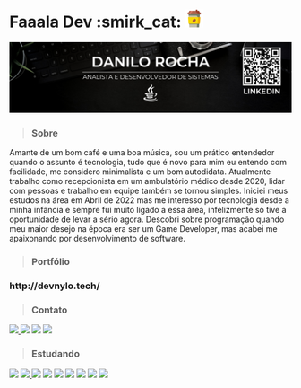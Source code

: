 <h1>Faaala Dev :smirk_cat: <img src="https://raw.githubusercontent.com/DevNylo/DevNylo/e7ed4617ce90c315745dfe41a7784e9bd4e734ea/coffee-cup.svg" width="32"></img></h1></h3>

<img src="https://github.com/DevNylo/DevNylo/blob/1fd8f1fcba78b231a7bc5b8de82cf1b31f29d02f/LInkedinBanner.png"></img>

> <h3>Sobre</h3>

<p>Amante de um bom café e uma boa música, sou um prático entendedor quando o assunto é tecnologia, tudo que é novo para mim eu entendo com facilidade, me considero minimalista e um bom autodidata. Atualmente trabalho como recepcionista em um ambulatório médico desde 2020, lidar com pessoas e trabalho em equipe também se tornou simples. Iniciei meus estudos na área em Abril de 2022 mas me interesso por tecnologia desde a minha infância e sempre fui muito ligado a essa área, infelizmente só tive a oportunidade de levar a sério agora. Descobri sobre programação quando meu maior desejo na época era ser um Game Developer, mas acabei me apaixonando por desenvolvimento de software.</p>
 
> <h3>Portfólio</h3>

<h3>http://devnylo.tech/</h3>
  
> <h3>Contato</h3>

<p align="left">
  <a href="mailto:contato_dsr@hotmail.com" alt="Outlook">
  <img src="https://img.shields.io/badge/Microsoft_Outlook-0078D4?style=for-the-badge&logo=microsoft-outlook&logoColor=white"</a>

  <a href="https://contate.me/devnylo" alt="WhatsApp">
  <img src="https://img.shields.io/badge/WhatsApp-25D366?style=for-the-badge&logo=whatsapp&logoColor=white"/></a>

  <a href="https://www.instagram.com/nylo.exe/" alt="Instagram">
  <img src="https://img.shields.io/badge/Instagram-E4405F?style=for-the-badge&logo=instagram&logoColor=white"/></a>
   
   <a href="https://www.linkedin.com/in/nylo/" alt="LinkedIn">
  <img src="https://img.shields.io/badge/LinkedIn-0077B5?style=for-the-badge&logo=linkedin&logoColor=white"/></a>
</p>
 
> <h3>Estudando</h3>
<a href="#" alt="JAVA">
<img src="https://img.shields.io/badge/Java-ED8B00?style=for-the-badge&logo=openjdk&logoColor=white"/><a/>
<a href ="#" alt="Spring">
<img src = "https://img.shields.io/badge/Spring-6DB33F?style=for-the-badge&logo=spring&logoColor=white">
 <a href="#" alt="Typescript">
<img src="https://img.shields.io/badge/TypeScript-007ACC?style=for-the-badge&logo=typescript&logoColor=white"/><a/>
<a href="#" alt="Angular">
<img src="https://img.shields.io/badge/Angular-DD0031?style=for-the-badge&logo=angular&logoColor=white"/><a/>
<a href="#" alt="HTML5">
<img src="https://img.shields.io/badge/HTML5-E34F26?style=for-the-badge&logo=html5&logoColor=white"/><a/>
<a href="#" alt="CSS">
<img src="https://img.shields.io/badge/CSS3-1572B6?style=for-the-badge&logo=css3&logoColor=white"/><a/>
<a href="#" alt="JavaScript">
<img src="https://img.shields.io/badge/JavaScript-F7DF1E?style=for-the-badge&logo=javascript&logoColor=black"/><a/>
<a href="#" alt="MySql">
<img src="https://img.shields.io/badge/MySQL-00000F?style=for-the-badge&logo=mysql&logoColor=white"/><a/>
<a href="#" alt="Git">
<img src="https://img.shields.io/badge/Git-E34F26?style=for-the-badge&logo=git&logoColor=white"/><a/>

